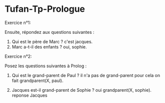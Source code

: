# Tufan-Tp-Prologue

Exercice n°1:

Ensuite, répondez aux questions suivantes :
1.	Qui est le père de Marc ?
    c'est jacques.
2.	Marc a-t-il des enfants ?
    oui, sophie.


Exercice n°2:

Posez les questions suivantes à Prolog :
1.	Qui est le grand-parent de Paul ?
    il n'a pas de grand-parent
  	pour cela on fait grandparent(X, paul).

3.	Jacques est-il grand-parent de Sophie ?
       oui
  	    grandparent(X, sophie).
  	    reponse Jacques
